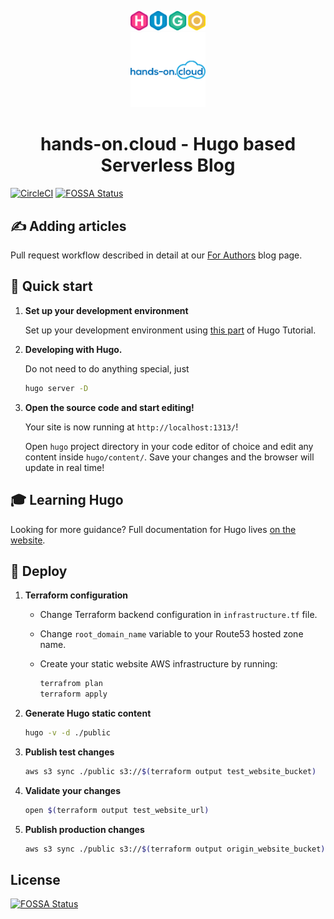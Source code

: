 <p align="center">
  <a href="https://gohugo.io">
    <img alt="Hugo" src="https://raw.githubusercontent.com/gohugoio/gohugoioTheme/master/static/images/hugo-logo-wide.svg?sanitize=true" width="120" />
  </a> <br />
  <a href="https://hands-on.cloud">
    <img alt="hands-on.cloud" src="./hugo/themes/hands-on-cloud/static/assets/images/hands-on.cloud-logo.png" width="120" />
  </a>
</p>
<h1 align="center">
  hands-on.cloud - Hugo based Serverless Blog
</h1>

[![CircleCI](https://circleci.com/gh/hands-on-cloud/hands-on.cloud.svg?style=svg)](https://circleci.com/gh/hands-on-cloud/hands-on.cloud)
[![FOSSA Status](https://app.fossa.com/api/projects/git%2Bgithub.com%2Fhands-on-cloud%2Fhands-on.cloud.svg?type=shield)](https://app.fossa.com/projects/git%2Bgithub.com%2Fhands-on-cloud%2Fhands-on.cloud?ref=badge_shield)

## ✍️ Adding articles

Pull request workflow described in detail at our [For Authors](https://hands-on.cloud/for-authors/) blog page.

## 🚀 Quick start

1.  **Set up your development environment**

    Set up your development environment using [this part](https://gohugo.io/getting-started/) of Hugo Tutorial.

1.  **Developing with Hugo.**

    Do not need to do anything special, just

    ```sh
    hugo server -D
    ```

1.  **Open the source code and start editing!**

    Your site is now running at `http://localhost:1313/`!

    Open `hugo` project directory in your code editor of choice and edit any content inside `hugo/content/`. Save your changes and the browser will update in real time!

## 🎓 Learning Hugo

Looking for more guidance? Full documentation for Hugo lives [on the website](https://gohugo.io). 

## 💫 Deploy

1.  **Terraform configuration**

    - Change Terraform backend configuration in `infrastructure.tf` file.

    - Change `root_domain_name` variable to your Route53 hosted zone name.

    - Create your static website AWS infrastructure by running:

      ```sh
      terrafrom plan
      terraform apply
      ```

1.  **Generate Hugo static content**

    ```sh
    hugo -v -d ./public
    ```

1.  **Publish test changes**

    ```sh
    aws s3 sync ./public s3://$(terraform output test_website_bucket)
    ```

1.  **Validate your changes**

    ```sh
    open $(terraform output test_website_url)
    ```

1.  **Publish production changes**

    ```sh
    aws s3 sync ./public s3://$(terraform output origin_website_bucket)
    ```

## License

[![FOSSA Status](https://app.fossa.io/api/projects/git%2Bgithub.com%2Fandreivmaksimov%2Fhands-on.cloud.svg?type=large)](https://app.fossa.io/projects/git%2Bgithub.com%2Fandreivmaksimov%2Fhands-on.cloud?ref=badge_large)
